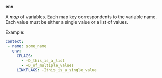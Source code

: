 ### `env`

A _map_ of variables.
Each map key correspondents to the variable name.
Each value must be either a single value or a list of values.

Example:

```yaml
context:
 - name: some_name
   env:
     CFLAGS:
       - -D_this_is_a_list
       - -D_of_multiple_values
     LINKFLAGS: -Ithis_is_a_single_value
```
